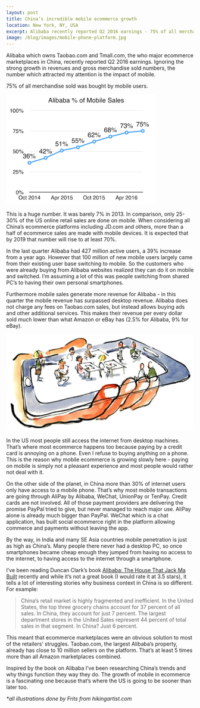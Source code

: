 ```yaml
---
layout: post
title: China’s incredible mobile ecommerce growth
location: New York, NY, USA
excerpt: Alibaba recently reported Q2 2016 earnings - 75% of all merchandise sold was bought by mobile users. This is a huge number. It was barely 7% in 2013. In comparison, only 25-30% of the US online retail sales are done on mobile. When considering all China’s ecommerce platforms including JD.com and others, more than a half of ecommerce sales are made with mobile devices. It is expected that by 2019 that number will rise to at least 70%.
image: /blog/images/mobile-phone-platform.jpg
---
```


Alibaba which owns Taobao.com and Tmall.com, the who major ecommerce marketplaces in China, recently reported Q2 2016 earnings. Ignoring the strong growth in revenues and gross merchandise sold numbers, the number which attracted my attention is the impact of mobile.

75% of all merchandise sold was bought by mobile users.

<img src="/blog/images/alibaba-mobile-growth.png" alt="Alibaba mobile growth" class="right" />

This is a huge number. It was barely 7% in 2013. In comparison, only 25-30% of the US online retail sales are done on mobile. When considering all China’s ecommerce platforms including JD.com and others, more than a half of ecommerce sales are made with mobile devices. It is expected that by 2019 that number will rise to at least 70%.

In the last quarter Alibaba had 427 million active users, a 39% increase from a year ago. However that 100 million of new mobile users largely came from their existing user base switching to mobile. So the customers who were already buying from Alibaba websites realized they can do it on mobile and switched. I’m assuming a lot of this was people switching from shared PC’s to having their own personal smartphones.

Furthermore mobile sales generate more revenue for Alibaba - in this quarter the mobile revenue has surpassed desktop revenue. Alibaba does not charge any fees on Taobao.com sales, but instead allows buying ads and other additional services. This makes their revenue per every dollar sold much lower than what Amazon or eBay has (2.5% for Alibaba, 9% for eBay).

<img src="/blog/images/mobile-phone-platform.jpg" alt="Mobile phone platform" class="fill" />

In the US most people still access the internet from desktop machines. That’s where most ecommerce happens too because paying by a credit card is annoying on a phone. Even I refuse to buying anything on a phone. This is the reason why mobile ecommerce is growing slowly here - paying on mobile is simply not a pleasant experience and most people would rather not deal with it.

On the other side of the planet, in China more than 30% of internet users only have access to a mobile phone. That’s why most mobile transactions are going through AliPay by Alibaba, WeChat, UnionPay or TenPay. Credit cards are not involved. All of those payment providers are delivering the promise PayPal tried to give, but never managed to reach major use. AliPay alone is already much bigger than PayPal. WeChat which is a chat application, has built social ecommerce right in the platform allowing commerce and payments without leaving the app.

By the way, in India and many SE Asia countries mobile penetration is just as high as China’s. Many people there never had a desktop PC, so once smartphones became cheap enough they jumped from having no access to the internet, to having access to the internet through a smartphone.

I’ve been reading Duncan Clark’s book [Alibaba: The House That Jack Ma Built](https://www.amazon.com/Alibaba-House-That-Jack-Built/dp/0062413406) recently and while it’s not a great book (I would rate it at 3.5 stars), it tells a lot of interesting stories why business context in China is so different. For example:

> China’s retail market is highly fragmented and inefficient. In the United States, the top three grocery chains account for 37 percent of all sales. In China, they account for just 7 percent. The largest department stores in the United Sates represent 44 percent of total sales in that segment. In China? Just 6 percent.

This meant that ecommerce marketplaces were an obvious solution to most of the retailers’ struggles. Taobao.com, the largest Alibaba’s property, already has close to 10 million sellers on the platform. That’s at least 5 times more than all Amazon marketplaces combined.

Inspired by the book on Alibaba I’ve been researching China’s trends and why things function they way they do. The growth of mobile in ecommerce is a fascinating one because that’s where the US is going to be sooner than later too.

*\*all illustrations done by Frits from hikingartist.com*
